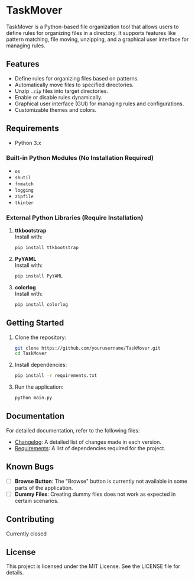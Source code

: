 # TaskMover
TaskMover is a Python-based file organization tool that allows users to define rules for organizing files in a directory. It supports features like pattern matching, file moving, unzipping, and a graphical user interface for managing rules.

## Features
- Define rules for organizing files based on patterns.
- Automatically move files to specified directories.
- Unzip `.zip` files into target directories.
- Enable or disable rules dynamically.
- Graphical user interface (GUI) for managing rules and configurations.
- Customizable themes and colors.

## Requirements
- Python 3.x

### Built-in Python Modules (No Installation Required)
- `os`
- `shutil`
- `fnmatch`
- `logging`
- `zipfile`
- `tkinter`

### External Python Libraries (Require Installation)
1. **ttkbootstrap**  
   Install with:
   ```bash
   pip install ttkbootstrap
   ```
2. **PyYAML**  
   Install with:
   ```bash
   pip install PyYAML
   ```
3. **colorlog**  
   Install with:
   ```bash
   pip install colorlog
   ```

## Getting Started
1. Clone the repository:
   ```bash
   git clone https://github.com/yourusername/TaskMover.git
   cd TaskMover
   ```

2. Install dependencies:
   ```bash
   pip install -r requirements.txt
   ```

3. Run the application:
   ```bash
   python main.py
   ```

## Documentation
For detailed documentation, refer to the following files:
- [Changelog](./CHANGELOG.md): A detailed list of changes made in each version.
- [Requirements](./requirements.txt): A list of dependencies required for the project.

## Known Bugs
- [ ] **Browse Button**: The "Browse" button is currently not available in some parts of the application.
- [ ] **Dummy Files**: Creating dummy files does not work as expected in certain scenarios.

## Contributing
Currently closed

## License
This project is licensed under the MIT License. See the LICENSE file for details.
